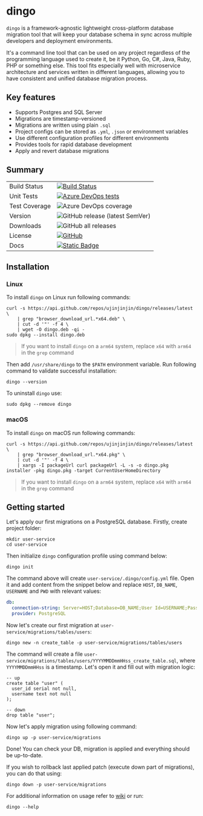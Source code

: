 # dingo

`dingo` is a framework-agnostic lightweight cross-platform database migration tool that will keep your database schema in sync across multiple developers and deployment environments.

It's a command line tool that can be used on any project regardless of the programming language used to create it, be it Python, Go, C#, Java, Ruby, PHP or something else. This tool fits especially well with microservice architecture and services written in different languages, allowing you to have consistent and unified database migration process.

## Key features

- Supports Postgres and SQL Server
- Migrations are timestamp-versioned
- Migrations are written using plain `.sql`
- Project configs can be stored as `.yml`, `.json` or environment variables
- Use different configuration profiles for different environments
- Provides tools for rapid database development
- Apply and revert database migrations

## Summary

|               |                                                                                                                                                                                                       |
|---------------|-------------------------------------------------------------------------------------------------------------------------------------------------------------------------------------------------------|
| Build Status  | [![Build Status](https://dev.azure.com/ujinjinjin/Dingo/_apis/build/status%2FDingo.%20CLI?branchName=master)](https://dev.azure.com/ujinjinjin/Dingo/_build/latest?definitionId=15&branchName=master) |
| Unit Tests    | [![Azure DevOps tests](https://img.shields.io/azure-devops/tests/ujinjinjin/Dingo/12?label=Unit%20tests)](https://dev.azure.com/ujinjinjin/Dingo/_build/latest?definitionId=12&branchName=master)     |
| Test Coverage | ![Azure DevOps coverage](https://img.shields.io/azure-devops/coverage/ujinjinjin/dingo/20)                                                                                                            |
| Version       | ![GitHub release (latest SemVer)](https://img.shields.io/github/v/release/ujinjinjin/dingo)                                                                                                           |
| Downloads     | ![GitHub all releases](https://img.shields.io/github/downloads/ujinjinjin/dingo/total)                                                                                                                |
| License       | [![GitHub](https://img.shields.io/github/license/ujinjinjin/dingo)](https://github.com/Ujinjinjin/dingo/blob/master/LICENSE)                                                                          |
| Docs          | [![Static Badge](https://img.shields.io/badge/docs-wiki-blue)](https://ujinjinjin.github.io/dingo/dingo.html)                                                                                         |

## Installation

### Linux

To install `dingo` on Linux run following commands:

```shell
curl -s https://api.github.com/repos/ujinjinjin/dingo/releases/latest \
    | grep "browser_download_url.*x64.deb" \
    | cut -d '"' -f 4 \
    | wget -O dingo.deb -qi -
sudo dpkg --install dingo.deb
```

> If you want to install `dingo` on a `arm64` system, replace `x64` with `arm64` in the `grep` command

Then add `/usr/share/dingo` to the `$PATH` environment variable. Run following command to validate successful installation:

```shell
dingo --version
```

To uninstall `dingo` use:

```shell
sudo dpkg --remove dingo
```

### macOS

To install `dingo` on macOS run following commands:

```shell
curl -s https://api.github.com/repos/ujinjinjin/dingo/releases/latest \
    | grep "browser_download_url.*x64.pkg" \
    | cut -d '"' -f 4 \
    | xargs -I packageUrl curl packageUrl -L -s -o dingo.pkg
installer -pkg dingo.pkg -target CurrentUserHomeDirectory
```

> If you want to install `dingo` on a `arm64` system, replace `x64` with `arm64` in the `grep` command

## Getting started

Let's apply our first migrations on a PostgreSQL database. Firstly, create project folder:

```shell
mkdir user-service
cd user-service
```

Then initialize `dingo` configuration profile using command below:

```shell
dingo init
```

The command above will create `user-service/.dingo/config.yml` file. Open it and add content from the snippet below and replace `HOST`, `DB_NAME`, `USERNAME` and `PWD` with relevant values:

```yaml
db:
  connection-string: Server=HOST;Database=DB_NAME;User Id=USERNAME;Password=PWD;
  provider: PostgreSQL
```

Now let's create our first migration at `user-service/migrations/tables/users`:

```shell
dingo new -n create_table -p user-service/migrations/tables/users
```

The command will create a file `user-service/migrations/tables/users/YYYYMMDDmmHHss_create_table.sql`, where `YYYYMMDDmmHHss` is a timestamp. Let's open it and fill out with migration logic:

```postgresql
-- up
create table "user" (
  user_id serial not null,
  username text not null
);

-- down
drop table "user";
```

Now let's apply migration using following command:

```shell
dingo up -p user-service/migrations
```

Done! You can check your DB, migration is applied and everything should be up-to-date.

If you wish to rollback last applied patch (execute down part of migrations), you can do that using:
```shell
dingo down -p user-service/migrations
```

For additional information on usage refer to [wiki](https://ujinjinjin.github.io/dingo/dingo.html) or run:

```shell
dingo --help
```

